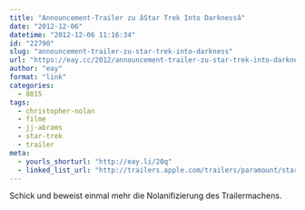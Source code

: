 ```yaml
---
title: "Announcement-Trailer zu âStar Trek Into Darknessâ"
date: "2012-12-06"
datetime: "2012-12-06 11:16:34"
id: "22790"
slug: "announcement-trailer-zu-star-trek-into-darkness"
url: "https://eay.cc/2012/announcement-trailer-zu-star-trek-into-darkness/"
author: "eay"
format: "link"
categories:
  - 0815
tags:
  - christopher-nolan
  - filme
  - jj-abrams
  - star-trek
  - trailer
meta:
  - yourls_shorturl: "http://eay.li/20q"
  - linked_list_url: "http://trailers.apple.com/trailers/paramount/startrekintodarkness/"
---
```


Schick und beweist einmal mehr die Nolanifizierung des Trailermachens.
